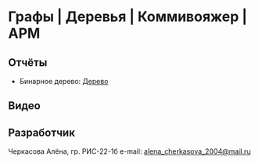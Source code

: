 # Графы | Деревья | Коммивояжер | АРМ

## Отчёты
- Бинарное дерево: [Дерево](https://github.com/lili09053/creative_work/blob/main/BinaryTree/BinaryTreeReview.docx)

## Видео

## Разработчик
Черкасова Алёна, гр. РИС-22-1б
e-mail: alena_cherkasova_2004@mail.ru
